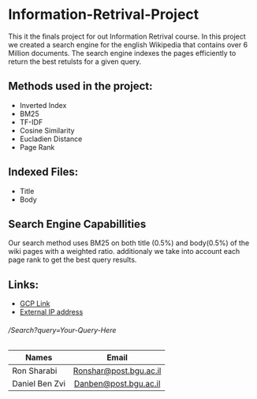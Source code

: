 # Information-Retrival-Project

This it the finals project for out Information Retrival course.
In this project we created a search engine for the english Wikipedia that contains over 6 Million documents.
The search engine indexes the pages efficiently to return the best retulsts for a given query.


## Methods used in the project:

- Inverted Index
- BM25
- TF-IDF
- Cosine Similarity
- Eucladien Distance
- Page Rank



## Indexed Files:

- Title
- Body


## Search Engine Capabillities
  Our search method uses BM25 on both title (0.5%) and body(0.5%) of the wiki pages with a weighted ratio.
  additionaly we take into account each page rank to get the best query results.


## Links:
- [GCP Link](LINK)
- [External IP address](LINK)
###### /Search?query=Your-Query-Here


|  Names      |    Email        | 
| ------------- |:-------------:|
| Ron Sharabi   | Ronshar@post.bgu.ac.il|
| Daniel Ben Zvi| Danben@post.bgu.ac.il |

